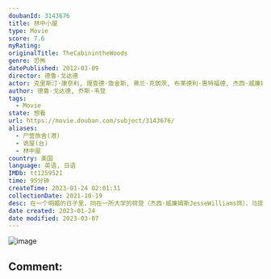 ```yaml
---
doubanId: 3143676
title: 林中小屋
type: Movie
score: 7.6
myRating: 
originalTitle: TheCabinintheWoods
genre: 恐怖
datePublished: 2012-03-09
director: 德鲁·戈达德
actor: 克里斯汀·康奈利, 理查德·詹金斯, 弗兰·克朗茨, 布莱德利·惠特福德, 杰西·威廉姆斯, 克里斯·海姆斯沃斯, 安娜·哈彻森, 西格妮·韦弗, 艾米·阿克, 布莱恩·, 帕特里克·萨邦圭, 泰瑞·诺塔里, undefined, 希瑟·多克森, 祖蒂·弗兰, 丹·佩恩
author: 德鲁·戈达德, 乔斯·韦登
tags:
  - Movie
state: 想看
url: https://movie.douban.com/subject/3143676/
aliases:
  - 尸营旅舍(港)
  - 诡屋(台)
  - 林中屋
country: 美国
language: 英语, 日语
IMDb: tt1259521
time: 95分钟
createTime: 2023-01-24 02:01:31
collectionDate: 2021-10-19
desc: 在一个明媚的日子里，同在一所大学的荷登（杰西·威廉姆斯JesseWilliams饰）、马提（弗兰·克朗茨FranKranz饰）、茱尔丝（安娜·哈彻森AnnaHutchison饰）、戴...
date created: 2023-01-24
date modified: 2023-03-07
---
```


![image](p1323381020.jpg)

Comment:
---
